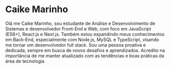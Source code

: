 # Caike Marinho
Olá me Caike Marinho, sou estudante de Análise e Desenvolvimento de Sistemas e desenvolvedor Front-End e Web, com foco em JavaScript (ES6+), React.js e Next.js.
Também estou expandindo meus conhecimentos em Back-End, especialmente com Node.js, MySQL e TypeScript, visando me tornar um desenvolvedor full stack.
Sou uma pessoa proativa e dedicada, sempre em busca de novos desafios e aprendizados. Acredito na importância de me manter atualizado com as tendências e boas práticas da área de tecnologia
